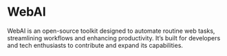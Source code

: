 # WebAI
WebAI is an open-source toolkit designed to automate routine web tasks, streamlining workflows and enhancing productivity. It’s built for developers and tech enthusiasts to contribute and expand its capabilities.
